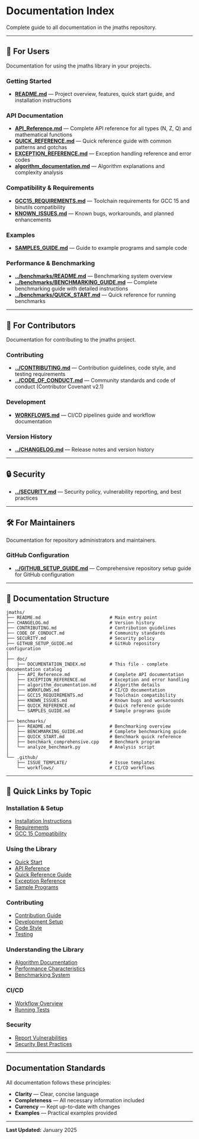 # Documentation Index

Complete guide to all documentation in the jmaths repository.

---

## 📖 For Users

Documentation for using the jmaths library in your projects.

### Getting Started

- **[README.md](../README.md)** — Project overview, features, quick start guide, and installation instructions

### API Documentation

- **[API_Reference.md](API_Reference.md)** — Complete API reference for all types (N, Z, Q) and mathematical functions
- **[QUICK_REFERENCE.md](QUICK_REFERENCE.md)** — Quick reference guide with common patterns and gotchas
- **[EXCEPTION_REFERENCE.md](EXCEPTION_REFERENCE.md)** — Exception handling reference and error codes
- **[algorithm_documentation.md](algorithm_documentation.md)** — Algorithm explanations and complexity analysis

### Compatibility & Requirements

- **[GCC15_REQUIREMENTS.md](GCC15_REQUIREMENTS.md)** — Toolchain requirements for GCC 15 and binutils compatibility
- **[KNOWN_ISSUES.md](KNOWN_ISSUES.md)** — Known bugs, workarounds, and planned enhancements

### Examples

- **[SAMPLES_GUIDE.md](SAMPLES_GUIDE.md)** — Guide to example programs and sample code

### Performance & Benchmarking

- **[../benchmarks/README.md](../benchmarks/README.md)** — Benchmarking system overview
- **[../benchmarks/BENCHMARKING_GUIDE.md](../benchmarks/BENCHMARKING_GUIDE.md)** — Complete benchmarking guide with detailed instructions
- **[../benchmarks/QUICK_START.md](../benchmarks/QUICK_START.md)** — Quick reference for running benchmarks

---

## 👥 For Contributors

Documentation for contributing to the jmaths project.

### Contributing

- **[../CONTRIBUTING.md](../CONTRIBUTING.md)** — Contribution guidelines, code style, and testing requirements
- **[../CODE_OF_CONDUCT.md](../CODE_OF_CONDUCT.md)** — Community standards and code of conduct (Contributor Covenant v2.1)

### Development

- **[WORKFLOWS.md](WORKFLOWS.md)** — CI/CD pipelines guide and workflow documentation

### Version History

- **[../CHANGELOG.md](../CHANGELOG.md)** — Release notes and version history

---

## 🔒 Security

- **[../SECURITY.md](../SECURITY.md)** — Security policy, vulnerability reporting, and best practices

---

## 🛠️ For Maintainers

Documentation for repository administrators and maintainers.

### GitHub Configuration

- **[../GITHUB_SETUP_GUIDE.md](../GITHUB_SETUP_GUIDE.md)** — Comprehensive repository setup guide for GitHub configuration

---

## 📂 Documentation Structure

```
jmaths/
├── README.md                          # Main entry point
├── CHANGELOG.md                       # Version history
├── CONTRIBUTING.md                    # Contribution guidelines
├── CODE_OF_CONDUCT.md                 # Community standards
├── SECURITY.md                        # Security policy
├── GITHUB_SETUP_GUIDE.md              # GitHub repository configuration
│
├── doc/
│   ├── DOCUMENTATION_INDEX.md         # This file - complete documentation catalog
│   ├── API_Reference.md               # Complete API documentation
│   ├── EXCEPTION_REFERENCE.md         # Exception and error handling
│   ├── algorithm_documentation.md     # Algorithm details
│   ├── WORKFLOWS.md                   # CI/CD documentation
│   ├── GCC15_REQUIREMENTS.md          # Toolchain compatibility
│   ├── KNOWN_ISSUES.md                # Known bugs and workarounds
│   ├── QUICK_REFERENCE.md             # Quick reference guide
│   └── SAMPLES_GUIDE.md               # Sample programs guide
│
├── benchmarks/
│   ├── README.md                      # Benchmarking overview
│   ├── BENCHMARKING_GUIDE.md          # Complete benchmarking guide
│   ├── QUICK_START.md                 # Benchmark quick reference
│   ├── benchmark_comprehensive.cpp    # Benchmark program
│   └── analyze_benchmark.py           # Analysis script
│
└── .github/
    ├── ISSUE_TEMPLATE/                # Issue templates
    └── workflows/                     # CI/CD workflows
```

---

## 🎯 Quick Links by Topic

### Installation & Setup

- [Installation Instructions](../README.md#installation)
- [Requirements](../README.md#requirements)
- [GCC 15 Compatibility](GCC15_REQUIREMENTS.md)

### Using the Library

- [Quick Start](../README.md#quick-start)
- [API Reference](API_Reference.md)
- [Quick Reference Guide](QUICK_REFERENCE.md)
- [Exception Reference](EXCEPTION_REFERENCE.md)
- [Sample Programs](SAMPLES_GUIDE.md)

### Contributing

- [Contribution Guide](../CONTRIBUTING.md)
- [Development Setup](../CONTRIBUTING.md#development-setup)
- [Code Style](../CONTRIBUTING.md#coding-standards)
- [Testing](../CONTRIBUTING.md#testing-requirements)

### Understanding the Library

- [Algorithm Documentation](algorithm_documentation.md)
- [Performance Characteristics](algorithm_documentation.md#performance-characteristics)
- [Benchmarking System](../benchmarks/README.md)

### CI/CD

- [Workflow Overview](WORKFLOWS.md)
- [Running Tests](../CONTRIBUTING.md#running-tests)

### Security

- [Report Vulnerabilities](../SECURITY.md#reporting-a-vulnerability)
- [Security Best Practices](../SECURITY.md#security-best-practices)

---

## Documentation Standards

All documentation follows these principles:

- **Clarity** — Clear, concise language
- **Completeness** — All necessary information included
- **Currency** — Kept up-to-date with changes
- **Examples** — Practical examples provided

---

**Last Updated:** January 2025
